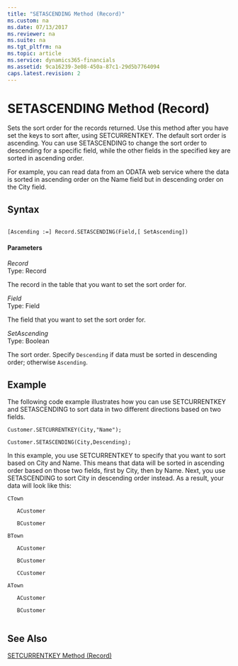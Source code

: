 ```yaml
---
title: "SETASCENDING Method (Record)"
ms.custom: na
ms.date: 07/13/2017
ms.reviewer: na
ms.suite: na
ms.tgt_pltfrm: na
ms.topic: article
ms.service: dynamics365-financials
ms.assetid: 9ca16239-3e08-450a-87c1-29d5b7764094
caps.latest.revision: 2
---
```


 

# SETASCENDING Method (Record)
Sets the sort order for the records returned. Use this method after you have set the keys to sort after, using SETCURRENTKEY. The default sort order is ascending. You can use SETASCENDING to change the sort order to descending for a specific field, while the other fields in the specified key are sorted in ascending order.  
  
 For example, you can read data from an ODATA web service where the data is sorted in ascending order on the Name field but in descending order on the City field.  
  
## Syntax  
  
```  
  
[Ascending :=] Record.SETASCENDING(Field,[ SetAscending])  
```  
  
#### Parameters  
 *Record*  
 Type: Record  
  
 The record in the table that you want to set the sort order for.  
  
 *Field*  
 Type: Field  
  
 The field that you want to set the sort order for.  
  
 *SetAscending*  
 Type: Boolean  
  
 The sort order. Specify `Descending` if data must be sorted in descending order; otherwise `Ascending`.  
  
## Example  
 The following code example illustrates how you can use SETCURRENTKEY and SETASCENDING to sort data in two different directions based on two fields.  
  
```  
Customer.SETCURRENTKEY(City,"Name");  
  
Customer.SETASCENDING(City,Descending);  
```  
  
 In this example, you use SETCURRENTKEY to specify that you want to sort based on City and Name. This means that data will be sorted in ascending order based on those two fields, first by City, then by Name. Next, you use SETASCENDING to sort City in descending order instead. As a result, your data will look like this:  
  
```  
CTown  
  
   ACustomer  
  
   BCustomer  
  
BTown  
  
   ACustomer  
  
   BCustomer  
  
   CCustomer  
  
ATown  
  
   ACustomer  
  
   BCustomer  
  
```  
  
## See Also  
 [SETCURRENTKEY Method \(Record\)](devenv-SETCURRENTKEY-Method-Record.md)   
 <!--Links [OData Web Services](OData-Web-Services.md)-->